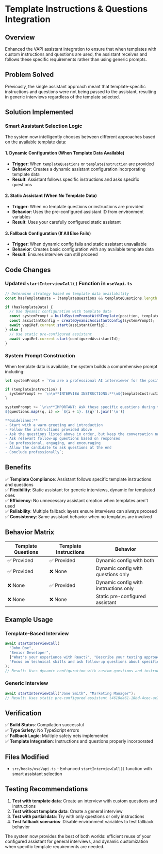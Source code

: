 # Template Instructions & Questions Integration

## Overview
Enhanced the VAPI assistant integration to ensure that when templates with custom instructions and questions are used, the assistant receives and follows these specific requirements rather than using generic prompts.

## Problem Solved
Previously, the single assistant approach meant that template-specific instructions and questions were not being passed to the assistant, resulting in generic interviews regardless of the template selected.

## Solution Implemented

### Smart Assistant Selection Logic

The system now intelligently chooses between different approaches based on the available template data:

#### 1. **Dynamic Configuration (When Template Data Available)**
- **Trigger**: When `templateQuestions` or `templateInstruction` are provided
- **Behavior**: Creates a dynamic assistant configuration incorporating template data
- **Result**: Assistant follows specific instructions and asks specific questions

#### 2. **Static Assistant (When No Template Data)**
- **Trigger**: When no template questions or instructions are provided
- **Behavior**: Uses the pre-configured assistant ID from environment variables
- **Result**: Uses your carefully configured static assistant

#### 3. **Fallback Configuration (If All Else Fails)**
- **Trigger**: When dynamic config fails and static assistant unavailable
- **Behavior**: Creates basic configuration with any available template data
- **Result**: Ensures interview can still proceed

## Code Changes

### Updated `startInterviewCall()` Function in `useVapi.ts`

```typescript
// Determine strategy based on template data availability
const hasTemplateData = (templateQuestions && templateQuestions.length > 0) || templateInstruction;

if (hasTemplateData) {
  // Use dynamic configuration with template data
  const systemPrompt = buildSystemPromptWithTemplate(position, templateInstruction, questions);
  const assistantConfig = createDynamicAssistantConfig(systemPrompt);
  await vapiRef.current.start(assistantConfig);
} else {
  // Use static pre-configured assistant
  await vapiRef.current.start(configuredAssistantId);
}
```

### System Prompt Construction

When template data is available, the system builds a comprehensive prompt including:

```typescript
let systemPrompt = `You are a professional AI interviewer for the position: ${position}.`;

if (templateInstruction) {
  systemPrompt += `\n\n**INTERVIEW INSTRUCTIONS:**\n${templateInstruction}`;
}

systemPrompt += `\n\n**IMPORTANT: Ask these specific questions during the interview:**
${questions.map((q, i) => `${i + 1}. ${q}`).join('\n')}

**Guidelines:**
- Start with a warm greeting and introduction
- Follow the instructions provided above
- Ask the questions listed above in order, but keep the conversation natural
- Ask relevant follow-up questions based on responses
- Be professional, engaging, and encouraging
- Allow the candidate to ask questions at the end
- Conclude professionally`;
```

## Benefits

✅ **Template Compliance**: Assistant follows specific template instructions and questions  
✅ **Flexibility**: Static assistant for generic interviews, dynamic for templated ones  
✅ **Efficiency**: No unnecessary assistant creation when templates aren't used  
✅ **Reliability**: Multiple fallback layers ensure interviews can always proceed  
✅ **Consistency**: Same assistant behavior when no templates are involved  

## Behavior Matrix

| Template Questions | Template Instructions | Behavior |
|-------------------|----------------------|----------|
| ✅ Provided | ✅ Provided | Dynamic config with both |
| ✅ Provided | ❌ None | Dynamic config with questions only |
| ❌ None | ✅ Provided | Dynamic config with instructions only |
| ❌ None | ❌ None | Static pre-configured assistant |

## Example Usage

### Template-Based Interview
```typescript
await startInterviewCall(
  "John Doe", 
  "Senior Developer", 
  ["What's your experience with React?", "Describe your testing approach"],
  "Focus on technical skills and ask follow-up questions about specific technologies"
);
// Result: Uses dynamic configuration with custom questions and instructions
```

### Generic Interview
```typescript
await startInterviewCall("Jane Smith", "Marketing Manager");
// Result: Uses static pre-configured assistant (4618da61-18bd-4cec-ac70-1d74c27d3acc)
```

## Verification

✅ **Build Status**: Compilation successful  
✅ **Type Safety**: No TypeScript errors  
✅ **Fallback Logic**: Multiple safety nets implemented  
✅ **Template Integration**: Instructions and questions properly incorporated  

## Files Modified

- `src/hooks/useVapi.ts` - Enhanced `startInterviewCall()` function with smart assistant selection

## Testing Recommendations

1. **Test with template data**: Create an interview with custom questions and instructions
2. **Test without template data**: Create a general interview 
3. **Test with partial data**: Try with only questions or only instructions
4. **Test fallback scenarios**: Disable environment variables to test fallback behavior

The system now provides the best of both worlds: efficient reuse of your configured assistant for general interviews, and dynamic customization when specific template requirements are needed.
